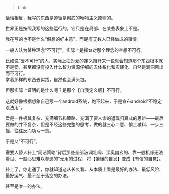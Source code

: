 > Link: 

恰恰相反，我写的东西是遵循是彻底的唯物主义原则的。  
  
世界正是按照我写的这些运行的，它只是在局部、在某些表象上不是。  
  
我在写的也不是什么“假想的好主意”，而是有无数人已经做成的事情。  
  
一般人认为某种理念“不可行”，实际上是指ta对那个理念的空想不可行。  
  
比如说“爱不可行”的人，实际上把对爱的定义摊开来一说就会知道那个东西根本就不是爱，甚至都没有投入什么智力资源仔细的去体系化和实践化。自然是漏洞百出而不可行。  
拿着那样的东西去实践，自然也会满头包。  
  
但那实际上证明的是什么呢？是那个【自我定义版】不可行。  
  
这就好像根据想象自己写一个android系统，跑不起来，于是宣布android“不稳定没法用”。  
  
爱是一件极其复杂、充满细节和策略、充满了要人命的返璞归真式的思辨——最后要做的并不复杂，但是不经这些完整的思考，做的就三心二意、偷工减料、一步三摇，往往反而功亏一篑。  
  
于是又“不可行”。  
  
需要人替人补上“简洁策略”背后那些全部波澜壮阔、深奥幽玄的、靠一般机缘无法看见、一般心思难以参透的“无用的过程，将【懵懂的自发】变成【有信的自觉】。  
  
补上了，你走通了，你就知道这从长久看、从本质上看是最好的办法、最低风险、最好运气、最不至于落空的办法。  
  
甚至是唯一的办法。
